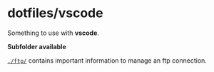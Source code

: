# dotfiles/vscode

Something to use with **vscode**.

**Subfolder available**

[`./ftp/`](ftp/) contains important information to manage an ftp connection.